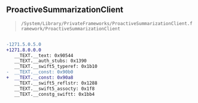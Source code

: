 ## ProactiveSummarizationClient

> `/System/Library/PrivateFrameworks/ProactiveSummarizationClient.framework/ProactiveSummarizationClient`

```diff

-1271.5.0.5.0
+1271.8.0.0.0
   __TEXT.__text: 0x90544
   __TEXT.__auth_stubs: 0x1390
   __TEXT.__swift5_typeref: 0x1b10
-  __TEXT.__const: 0x90b0
+  __TEXT.__const: 0x90a8
   __TEXT.__swift5_reflstr: 0x1288
   __TEXT.__swift5_assocty: 0x1f8
   __TEXT.__constg_swiftt: 0x1bb4

```
